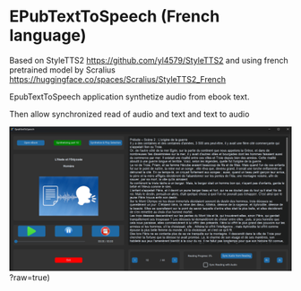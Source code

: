 # EPubTextToSpeech (French language)

Based on StyleTTS2 https://github.com/yl4579/StyleTTS2 and using french pretrained model by Scralius
https://huggingface.co/spaces/Scralius/StyleTTS2_French

EpubTextToSpeech application synthetize audio from ebook text.

Then allow synchronized read of audio and text and text to audio 

![Application Screenshot](https://github.com/ghenon11/EPubTextToSpeech/blob/main/imgs/Screenshot1.png)?raw=true)


